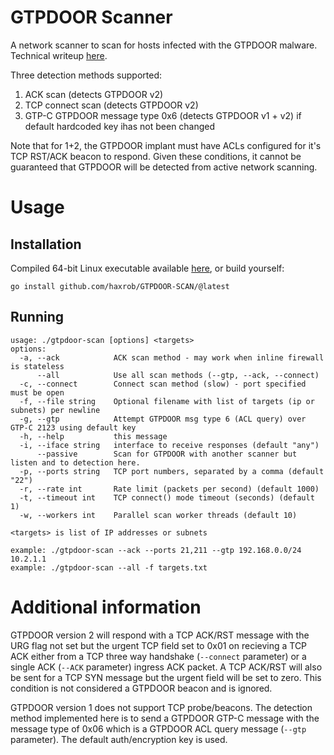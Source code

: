 # GTPDOOR Scanner
A network scanner to scan for hosts infected with the GTPDOOR malware. Technical writeup [here](https://doubleagent.net/telecommunications/backdoor/gtp/2024/02/27/GTPDOOR-COVERT-TELCO-BACKDOOR).

Three detection methods supported:
 1. ACK scan (detects GTPDOOR v2)
 2. TCP connect scan (detects GTPDOOR v2)
 3. GTP-C GTPDOOR message type 0x6 (detects GTPDOOR v1 + v2) if default hardcoded key ihas not been changed

Note that for 1+2, the GTPDOOR implant must have ACLs configured for it's TCP RST/ACK beacon to respond.
Given these conditions, it cannot be guaranteed that GTPDOOR will be detected from active network scanning. 

# Usage
## Installation
Compiled 64-bit Linux executable available [here](https://github.com/haxrob/gtpdoor-scan/releases/), or build yourself:
```
go install github.com/haxrob/GTPDOOR-SCAN/@latest
```
## Running 
```
usage: ./gtpdoor-scan [options] <targets>
options:
  -a, --ack            ACK scan method - may work when inline firewall is stateless
      --all            Use all scan methods (--gtp, --ack, --connect)
  -c, --connect        Connect scan method (slow) - port specified must be open
  -f, --file string    Optional filename with list of targets (ip or subnets) per newline
  -g, --gtp            Attempt GTPDOOR msg type 6 (ACL query) over GTP-C 2123 using default key
  -h, --help           this message
  -i, --iface string   interface to receive responses (default "any")
      --passive        Scan for GTPDOOR with another scanner but listen and to detection here.
  -p, --ports string   TCP port numbers, separated by a comma (default "22")
  -r, --rate int       Rate limit (packets per second) (default 1000)
  -t, --timeout int    TCP connect() mode timeout (seconds) (default 1)
  -w, --workers int    Parallel scan worker threads (default 10)

<targets> is list of IP addresses or subnets

example: ./gtpdoor-scan --ack --ports 21,211 --gtp 192.168.0.0/24 10.2.1.1
example: ./gtpdoor-scan --all -f targets.txt
```

# Additional information
GTPDOOR version 2 will respond with a TCP ACK/RST message with the URG flag not set but the urgent TCP field set to 0x01 on recieving a TCP ACK either from a TCP three way handshake (`--connect` parameter) or a single ACK (`--ACK` parameter) ingress ACK packet.
A TCP ACK/RST will also be sent for a TCP SYN message but the urgent field will be set to zero. This condition is not considered a GTPDOOR beacon and is ignored.

GTPDOOR version 1 does not support TCP probe/beacons. The detection method implemented here is to send a GTPDOOR GTP-C message with the message type of 0x06 which is a GTPDOOR ACL query message (`--gtp` parameter). The default auth/encryption key is used.


